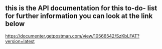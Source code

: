 ## this is the API documentation for this to-do- list for further information you can look at the link below
https://documenter.getpostman.com/view/10566542/SzKbLFAT?version=latest


